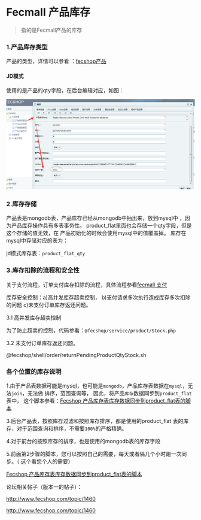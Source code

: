 Fecmall 产品库存
==========

> 指的是Fecmall产品的库存


### 1.产品库存类型

产品的类型，详情可以参看
：[fecshop产品](fecshop_product.md)

#### JD模式

使用的是产品的qty字段，在后台编辑对应，如图：

![jd](images/a211.png)



### 2.库存存储

产品表是mongodb表，产品库存已经从mongodb中抽出来，放到mysql中
，因为产品库存操作具有多表事务性。
product_flat里面也会存储一个qty字段，但是这个存储的值无效，在
产品初始化的时候会使用mysql中的值覆盖掉。
库存在mysql中存储对应的表为：

jd模式库存表：`product_flat_qty`

### 3.库存扣除的流程和安全性

关于支付流程，订单支付库存扣除的流程，具体流程参看[fecmall 支付](fecmall_payment_method.md)


库存安全控制：a)高并发库存超卖控制， b)支付请求多次执行造成库存多次扣除的问题  c)未支付订单库存返还问题。

3.1 高并发库存超卖控制

为了防止超卖的控制，代码参看：`@fecshop/service/product/Stock.php`



3.2 未支付订单库存返还问题。

@fecshop/shell/order/returnPendingProductQtyStock.sh


###  各个位置的库存说明

1.由于产品表数据可能是mysql，也可能是`mongodb`，产品库存表数据在`mysql`，无法`join`，无法做
排序，范围查询等，
因此，将产品`库存`数据同步到`product_flat`表中，
这个脚本参看：[Fecshop 产品库存表库存数据同步到product_flat表的脚本](http://www.fecshop.com/doc/fecshop-guide/develop/cn-2.0/guide-fecmall-console-product-qty-sync.html)

3.后台产品表，按照库存过滤和按照库存排序，都是使用的product_flat
表的库存，对于范围查询和排序，不需要`100%`的严格精确。

4.对于前台的按照库存的排序，也是使用的mongodb表的库存字段


5.前面第2步骤的脚本，您可以按照自己的需要，每天或者隔几个小时跑一次同步。（
这个看您个人的需要）

[Fecshop 产品库存表库存数据同步到product_flat表的脚本](http://www.fecshop.com/doc/fecshop-guide/develop/cn-2.0/guide-fecmall-console-product-qty-sync.html)



论坛相关帖子（版本一的帖子）：

http://www.fecshop.com/topic/1460

http://www.fecshop.com/topic/1460


























